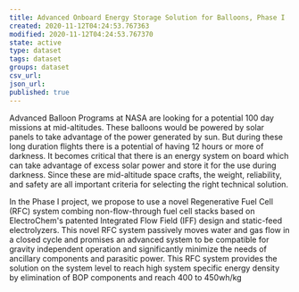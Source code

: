 ```yaml
---
title: Advanced Onboard Energy Storage Solution for Balloons, Phase I
created: 2020-11-12T04:24:53.767363
modified: 2020-11-12T04:24:53.767370
state: active
type: dataset
tags: dataset
groups: dataset
csv_url: 
json_url: 
published: true
---
```

Advanced Balloon Programs at NASA are looking for a potential 100 day missions at mid-altitudes.  These balloons would be powered by solar panels to take advantage of the power generated by sun.  But during these long duration flights there is a potential of having 12 hours or more of darkness.  It becomes critical that there is an energy system on board which can take advantage of excess solar power and store it for the use during darkness.  Since these are mid-altitude space crafts, the weight, reliability, and safety are all important criteria for selecting the right technical solution.

In the Phase I project, we propose to use a novel Regenerative Fuel Cell (RFC) system combing non-flow-through fuel cell stacks based on ElectroChem's patented Integrated Flow Field (IFF) design and static-feed electrolyzers.  This novel RFC system passively moves water and gas flow in a closed cycle and promises an advanced system to be compatible for gravity independent operation and significantly minimize the needs of ancillary components and parasitic power.  This RFC system provides the solution on the system level to reach high system specific energy density by elimination of BOP components and reach 400 to 450wh/kg

